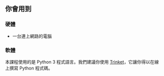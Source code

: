 ## 你會用到

### 硬體

+ 一台連上網路的電腦

### 軟體

本課程使用的是 Python 3 程式語言。我們建議你使用 [Trinket](https://trinket.io/)，它讓你得以在線上撰寫 Python 程式碼。